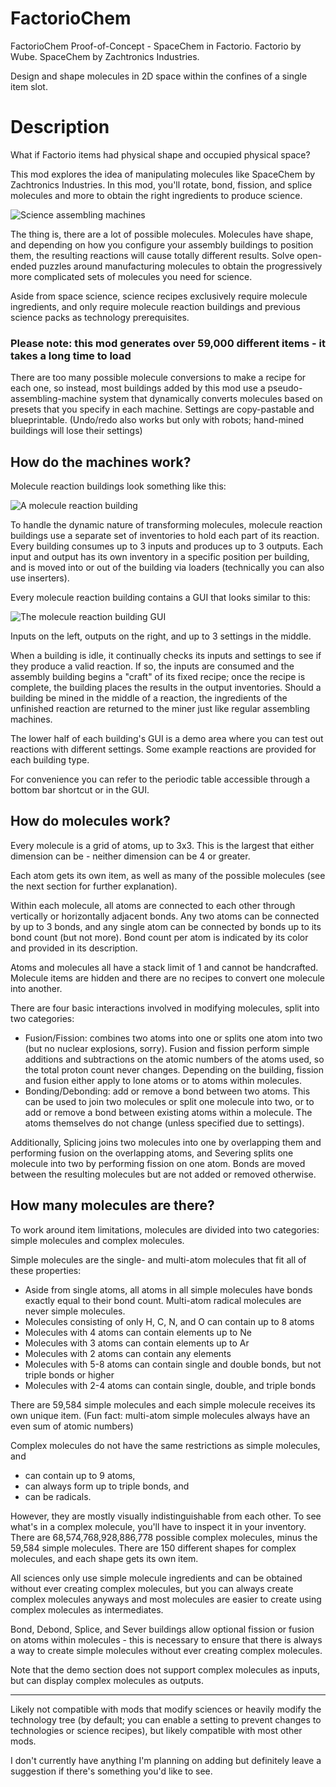 # FactorioChem
FactorioChem Proof-of-Concept - SpaceChem in Factorio. Factorio by Wube. SpaceChem by Zachtronics Industries.

Design and shape molecules in 2D space within the confines of a single item slot.

# Description
What if Factorio items had physical shape and occupied physical space?

This mod explores the idea of manipulating molecules like SpaceChem by Zachtronics Industries. In this mod, you'll rotate, bond, fission, and splice molecules and more to obtain the right ingredients to produce science.

![Science assembling machines](https://raw.githubusercontent.com/gregoryloden/factoriochem/main/overview/science.png)

The thing is, there are a lot of possible molecules. Molecules have shape, and depending on how you configure your assembly buildings to position them, the resulting reactions will cause totally different results. Solve open-ended puzzles around manufacturing molecules to obtain the progressively more complicated sets of molecules you need for science.

Aside from space science, science recipes exclusively require molecule ingredients, and only require molecule reaction buildings and previous science packs as technology prerequisites.

### Please note: this mod generates over 59,000 different items - it takes a long time to load

There are too many possible molecule conversions to make a recipe for each one, so instead, most buildings added by this mod use a pseudo-assembling-machine system that dynamically converts molecules based on presets that you specify in each machine. Settings are copy-pastable and blueprintable. (Undo/redo also works but only with robots; hand-mined buildings will lose their settings)

## How do the machines work?

Molecule reaction buildings look something like this:

![A molecule reaction building](https://raw.githubusercontent.com/gregoryloden/factoriochem/main/overview/building.png)

To handle the dynamic nature of transforming molecules, molecule reaction buildings use a separate set of inventories to hold each part of its reaction. Every building consumes up to 3 inputs and produces up to 3 outputs. Each input and output has its own inventory in a specific position per building, and is moved into or out of the building via loaders (technically you can also use inserters).

Every molecule reaction building contains a GUI that looks similar to this:

![The molecule reaction building GUI](https://raw.githubusercontent.com/gregoryloden/factoriochem/main/overview/gui.png)

Inputs on the left, outputs on the right, and up to 3 settings in the middle.

When a building is idle, it continually checks its inputs and settings to see if they produce a valid reaction. If so, the inputs are consumed and the assembly building begins a "craft" of its fixed recipe; once the recipe is complete, the building places the results in the output inventories. Should a building be mined in the middle of a reaction, the ingredients of the unfinished reaction are returned to the miner just like regular assembling machines.

The lower half of each building's GUI is a demo area where you can test out reactions with different settings. Some example reactions are provided for each building type.

For convenience you can refer to the periodic table accessible through a bottom bar shortcut or in the GUI.

## How do molecules work?

Every molecule is a grid of atoms, up to 3x3. This is the largest that either dimension can be - neither dimension can be 4 or greater.

Each atom gets its own item, as well as many of the possible molecules (see the next section for further explanation).

Within each molecule, all atoms are connected to each other through vertically or horizontally adjacent bonds. Any two atoms can be connected by up to 3 bonds, and any single atom can be connected by bonds up to its bond count (but not more). Bond count per atom is indicated by its color and provided in its description.

Atoms and molecules all have a stack limit of 1 and cannot be handcrafted. Molecule items are hidden and there are no recipes to convert one molecule into another.

There are four basic interactions involved in modifying molecules, split into two categories:
- Fusion/Fission: combines two atoms into one or splits one atom into two (but no nuclear explosions, sorry). Fusion and fission perform simple additions and subtractions on the atomic numbers of the atoms used, so the total proton count never changes. Depending on the building, fission and fusion either apply to lone atoms or to atoms within molecules.
- Bonding/Debonding: add or remove a bond between two atoms. This can be used to join two molecules or split one molecule into two, or to add or remove a bond between existing atoms within a molecule. The atoms themselves do not change (unless specified due to settings).

Additionally, Splicing joins two molecules into one by overlapping them and performing fusion on the overlapping atoms, and Severing splits one molecule into two by performing fission on one atom. Bonds are moved between the resulting molecules but are not added or removed otherwise.

## How many molecules are there?

To work around item limitations, molecules are divided into two categories: simple molecules and complex molecules.

Simple molecules are the single- and multi-atom molecules that fit all of these properties:
- Aside from single atoms, all atoms in all simple molecules have bonds exactly equal to their bond count. Multi-atom radical molecules are never simple molecules.
- Molecules consisting of only H, C, N, and O can contain up to 8 atoms
- Molecules with 4 atoms can contain elements up to Ne
- Molecules with 3 atoms can contain elements up to Ar
- Molecules with 2 atoms can contain any elements
- Molecules with 5-8 atoms can contain single and double bonds, but not triple bonds or higher
- Molecules with 2-4 atoms can contain single, double, and triple bonds

There are 59,584 simple molecules and each simple molecule receives its own unique item. (Fun fact: multi-atom simple molecules always have an even sum of atomic numbers)

Complex molecules do not have the same restrictions as simple molecules, and
- can contain up to 9 atoms,
- can always form up to triple bonds, and
- can be radicals.

However, they are mostly visually indistinguishable from each other. To see what's in a complex molecule, you'll have to inspect it in your inventory. There are 68,574,768,928,886,778 possible complex molecules, minus the 59,584 simple molecules. There are 150 different shapes for complex molecules, and each shape gets its own item.

All sciences only use simple molecule ingredients and can be obtained without ever creating complex molecules, but you can always create complex molecules anyways and most molecules are easier to create using complex molecules as intermediates.

Bond, Debond, Splice, and Sever buildings allow optional fission or fusion on atoms within molecules - this is necessary to ensure that there is always a way to create simple molecules without ever creating complex molecules.

Note that the demo section does not support complex molecules as inputs, but can display complex molecules as outputs.

----

Likely not compatible with mods that modify sciences or heavily modify the technology tree (by default; you can enable a setting to prevent changes to technologies or science recipes), but likely compatible with most other mods.

I don't currently have anything I'm planning on adding but definitely leave a suggestion if there's something you'd like to see.
